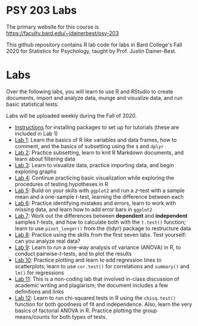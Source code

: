 # PSY 203 Labs

The primary website for this course is <https://faculty.bard.edu/~jdainerbest/psy-203>

This github repository contains R lab code for labs in Bard College's Fall 2020 for Statistics for Psychology, taught by Prof. Justin Dainer-Best. 

# Labs

Over the following labs, you will learn to use R and RStudio to create documents, import and analyze data, munge and visualize data, and run basic statistical tests.

Labs will be uploaded weekly during the Fall of 2020.

* [Instructions](00-install-packaged.md) for installing packages to set up for tutorials (these are included in Lab 1)
* [Lab 1](01-lab-instructions.md): Learn the basics of R like variables and data frames, how to comment, and the basics of subsetting using the `$` and `dplyr`
* [Lab 2](02-lab-instructions.md): Practice subsetting, learn to knit R Markdown documents, and learn about filtering data
* [Lab 3](03-lab-instructions.md): Learn to visualize data, practice importing data, and begin exploring graphs
* [Lab 4](04-lab-instructions.md): Continue practicing basic visualization while exploring the procedures of testing hypotheses in R
* [Lab 5](05-lab-instructions.md): Build on your skills with `ggplot2` and run a *z*-test with a sample mean and a one-sample *t*-test, learning the difference between each
* [Lab 6](06-lab-instructions.md): Practice identifying mistakes and errors, learn to work with missing data, and learn how to add error bars in `ggplot2`
* [Lab 7](07-lab-instructions.md): Work out the differences between **dependent** and **independent** samples *t*-tests, and how to calculate both with the `t.test()` function; learn to use `pivot_longer()` from the {tidyr} package to restructure data
* [Lab 8](08-lab-instructions.md): Practice using the skills from the first seven labs. Test yourself: can you analyze real data? 
* [Lab 9](09-lab-instructions.md): Learn to run a one-way analysis of variance (ANOVA) in R, to conduct pairwise-*t*-tests, and to plot the results
* [Lab 10](10-lab-instructions.md): Practice plotting and learn to add regression lines to scatterplots; learn to use `cor.test()` for correlations and `summary()` and `lm()` for regressions
* [Lab 11](11-lab-instructions.md): This is a non-coding lab that involved in-class discussion of academic writing and plagiarism; the document includes a few definitions and links
* [Lab 12](12-lab-instructions.md): Learn to run chi-squared tests in R using the `chisq.test()` function for both goodness of fit and independence. Also, learn the very basics of factorial ANOVA in R. Practice plotting the group means/counts for both types of tests.